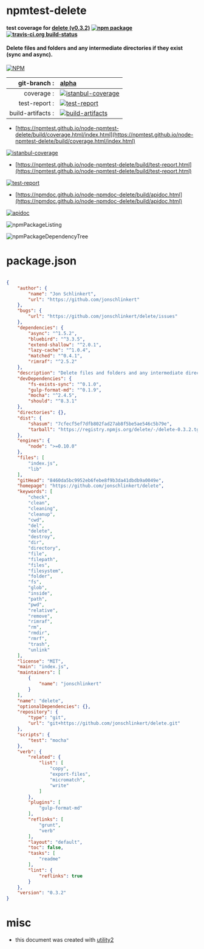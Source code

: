 # npmtest-delete

#### test coverage for  [delete (v0.3.2)](https://github.com/jonschlinkert/delete)  [![npm package](https://img.shields.io/npm/v/npmtest-delete.svg?style=flat-square)](https://www.npmjs.org/package/npmtest-delete) [![travis-ci.org build-status](https://api.travis-ci.org/npmtest/node-npmtest-delete.svg)](https://travis-ci.org/npmtest/node-npmtest-delete)

#### Delete files and folders and any intermediate directories if they exist (sync and async).

[![NPM](https://nodei.co/npm/delete.png?downloads=true&downloadRank=true&stars=true)](https://www.npmjs.com/package/delete)

| git-branch : | [alpha](https://github.com/npmtest/node-npmtest-delete/tree/alpha)|
|--:|:--|
| coverage : | [![istanbul-coverage](https://npmtest.github.io/node-npmtest-delete/build/coverage.badge.svg)](https://npmtest.github.io/node-npmtest-delete/build/coverage.html/index.html)|
| test-report : | [![test-report](https://npmtest.github.io/node-npmtest-delete/build/test-report.badge.svg)](https://npmtest.github.io/node-npmtest-delete/build/test-report.html)|
| build-artifacts : | [![build-artifacts](https://npmtest.github.io/node-npmtest-delete/glyphicons_144_folder_open.png)](https://github.com/npmtest/node-npmtest-delete/tree/gh-pages/build)|

- [https://npmtest.github.io/node-npmtest-delete/build/coverage.html/index.html](https://npmtest.github.io/node-npmtest-delete/build/coverage.html/index.html)

[![istanbul-coverage](https://npmtest.github.io/node-npmtest-delete/build/screenCapture.buildCi.browser.%252Ftmp%252Fbuild%252Fcoverage.lib.html.png)](https://npmtest.github.io/node-npmtest-delete/build/coverage.html/index.html)

- [https://npmtest.github.io/node-npmtest-delete/build/test-report.html](https://npmtest.github.io/node-npmtest-delete/build/test-report.html)

[![test-report](https://npmtest.github.io/node-npmtest-delete/build/screenCapture.buildCi.browser.%252Ftmp%252Fbuild%252Ftest-report.html.png)](https://npmtest.github.io/node-npmtest-delete/build/test-report.html)

- [https://npmdoc.github.io/node-npmdoc-delete/build/apidoc.html](https://npmdoc.github.io/node-npmdoc-delete/build/apidoc.html)

[![apidoc](https://npmdoc.github.io/node-npmdoc-delete/build/screenCapture.buildCi.browser.%252Ftmp%252Fbuild%252Fapidoc.html.png)](https://npmdoc.github.io/node-npmdoc-delete/build/apidoc.html)

![npmPackageListing](https://npmtest.github.io/node-npmtest-delete/build/screenCapture.npmPackageListing.svg)

![npmPackageDependencyTree](https://npmtest.github.io/node-npmtest-delete/build/screenCapture.npmPackageDependencyTree.svg)



# package.json

```json

{
    "author": {
        "name": "Jon Schlinkert",
        "url": "https://github.com/jonschlinkert"
    },
    "bugs": {
        "url": "https://github.com/jonschlinkert/delete/issues"
    },
    "dependencies": {
        "async": "^1.5.2",
        "bluebird": "^3.3.5",
        "extend-shallow": "^2.0.1",
        "lazy-cache": "^1.0.4",
        "matched": "^0.4.1",
        "rimraf": "^2.5.2"
    },
    "description": "Delete files and folders and any intermediate directories if they exist (sync and async).",
    "devDependencies": {
        "fs-exists-sync": "^0.1.0",
        "gulp-format-md": "^0.1.9",
        "mocha": "^2.4.5",
        "should": "^8.3.1"
    },
    "directories": {},
    "dist": {
        "shasum": "7cfecf5ef7dfb802fad27ab8f5be5ae546c5b79e",
        "tarball": "https://registry.npmjs.org/delete/-/delete-0.3.2.tgz"
    },
    "engines": {
        "node": ">=0.10.0"
    },
    "files": [
        "index.js",
        "lib"
    ],
    "gitHead": "8460da5bc9952eb6febe8f9b3da41dbdb9a0049e",
    "homepage": "https://github.com/jonschlinkert/delete",
    "keywords": [
        "check",
        "clean",
        "cleaning",
        "cleanup",
        "cwd",
        "del",
        "delete",
        "destroy",
        "dir",
        "directory",
        "file",
        "filepath",
        "files",
        "filesystem",
        "folder",
        "fs",
        "glob",
        "inside",
        "path",
        "pwd",
        "relative",
        "remove",
        "rimraf",
        "rm",
        "rmdir",
        "rmrf",
        "trash",
        "unlink"
    ],
    "license": "MIT",
    "main": "index.js",
    "maintainers": [
        {
            "name": "jonschlinkert"
        }
    ],
    "name": "delete",
    "optionalDependencies": {},
    "repository": {
        "type": "git",
        "url": "git+https://github.com/jonschlinkert/delete.git"
    },
    "scripts": {
        "test": "mocha"
    },
    "verb": {
        "related": {
            "list": [
                "copy",
                "export-files",
                "micromatch",
                "write"
            ]
        },
        "plugins": [
            "gulp-format-md"
        ],
        "reflinks": [
            "grunt",
            "verb"
        ],
        "layout": "default",
        "toc": false,
        "tasks": [
            "readme"
        ],
        "lint": {
            "reflinks": true
        }
    },
    "version": "0.3.2"
}
```



# misc
- this document was created with [utility2](https://github.com/kaizhu256/node-utility2)
